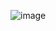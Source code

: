 
![image](https://user-images.githubusercontent.com/114063539/204716983-1525dfc7-b178-4e6f-a0fd-16212ec3c703.png)

